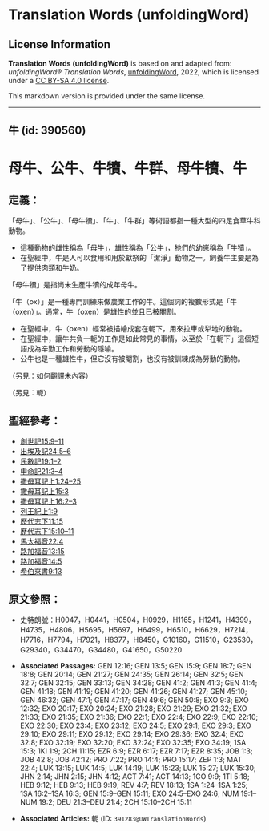 # Translation Words (unfoldingWord)

## License Information

**Translation Words (unfoldingWord)** is based on and adapted from: _unfoldingWord® Translation Words_, [unfoldingWord](https://unfoldingword.org/utw), 2022, which is licensed under a [CC BY-SA 4.0 license](https://creativecommons.org/licenses/by-sa/4.0/legalcode.en).

This markdown version is provided under the same license.



--------------------------------

## 牛 (id: 390560)

母牛、公牛、牛犢、牛群、母牛犢、牛
=================

定義：
---

「母牛」、「公牛」、「母牛犢」、「牛」、「牛群」等術語都指一種大型的四足食草牛科動物。

* 這種動物的雌性稱為「母牛」，雄性稱為「公牛」，牠們的幼崽稱為「牛犢」。
* 在聖經中，牛是人可以食用和用於獻祭的「潔淨」動物之一。飼養牛主要是為了提供肉類和牛奶。

「母牛犢」是指尚未生產牛犢的成年母牛。

「牛（ox）」是一種專門訓練來做農業工作的牛。這個詞的複數形式是「牛（oxen）」。通常，牛（oxen）是雄性的並且已被閹割。

* 在聖經中，牛（oxen）經常被描繪成套在軛下，用來拉車或犁地的動物。
* 在聖經中，讓牛共負一軛的工作是如此常見的事情，以至於「在軛下」這個短語成為辛勤工作和勞動的隱喻。
* 公牛也是一種雄性牛，但它沒有被閹割，也沒有被訓練成為勞動的動物。

（另見：如何翻譯未內容）

（另見：軛）

聖經參考：
-----

* [創世記15:9–11](https://ref.ly/Gen15:9-Gen15:11)
* [出埃及記24:5–6](https://ref.ly/Exod24:5-Exod24:6)
* [民數記19:1–2](https://ref.ly/Num19:1-Num19:2)
* [申命記21:3–4](https://ref.ly/Deut21:3-Deut21:4)
* [撒母耳記上1:24–25](https://ref.ly/1Sam1:24-1Sam1:25)
* [撒母耳記上15:3](https://ref.ly/1Sam15:3)
* [撒母耳記上16:2–3](https://ref.ly/1Sam16:2-1Sam16:3)
* [列王紀上1:9](https://ref.ly/1Kgs1:9)
* [歷代志下11:15](https://ref.ly/2Chr11:15)
* [歷代志下15:10–11](https://ref.ly/2Chr15:10-2Chr15:11)
* [馬太福音22:4](https://ref.ly/Matt22:4)
* [路加福音13:15](https://ref.ly/Luke13:15)
* [路加福音14:5](https://ref.ly/Luke14:5)
* [希伯來書9:13](https://ref.ly/Heb9:13)

原文參照：
-----

* 史特朗號：H0047，H0441，H0504，H0929，H1165，H1241，H4399，H4735，H4806，H5695，H5697，H6499，H6510，H6629，H7214，H7716，H7794，H7921，H8377，H8450，G10160，G11510，G23530，G29340，G34470，G34480，G41650，G50220

* **Associated Passages:** GEN 12:16; GEN 13:5; GEN 15:9; GEN 18:7; GEN 18:8; GEN 20:14; GEN 21:27; GEN 24:35; GEN 26:14; GEN 32:5; GEN 32:7; GEN 32:15; GEN 33:13; GEN 34:28; GEN 41:2; GEN 41:3; GEN 41:4; GEN 41:18; GEN 41:19; GEN 41:20; GEN 41:26; GEN 41:27; GEN 45:10; GEN 46:32; GEN 47:1; GEN 47:17; GEN 49:6; GEN 50:8; EXO 9:3; EXO 12:32; EXO 20:17; EXO 20:24; EXO 21:28; EXO 21:29; EXO 21:32; EXO 21:33; EXO 21:35; EXO 21:36; EXO 22:1; EXO 22:4; EXO 22:9; EXO 22:10; EXO 22:30; EXO 23:4; EXO 23:12; EXO 24:5; EXO 29:1; EXO 29:3; EXO 29:10; EXO 29:11; EXO 29:12; EXO 29:14; EXO 29:36; EXO 32:4; EXO 32:8; EXO 32:19; EXO 32:20; EXO 32:24; EXO 32:35; EXO 34:19; 1SA 15:3; 1KI 1:9; 2CH 11:15; EZR 6:9; EZR 6:17; EZR 7:17; EZR 8:35; JOB 1:3; JOB 42:8; JOB 42:12; PRO 7:22; PRO 14:4; PRO 15:17; ZEP 1:3; MAT 22:4; LUK 13:15; LUK 14:5; LUK 14:19; LUK 15:23; LUK 15:27; LUK 15:30; JHN 2:14; JHN 2:15; JHN 4:12; ACT 7:41; ACT 14:13; 1CO 9:9; 1TI 5:18; HEB 9:12; HEB 9:13; HEB 9:19; REV 4:7; REV 18:13; 1SA 1:24–1SA 1:25; 1SA 16:2–1SA 16:3; GEN 15:9–GEN 15:11; EXO 24:5–EXO 24:6; NUM 19:1–NUM 19:2; DEU 21:3–DEU 21:4; 2CH 15:10–2CH 15:11
* **Associated Articles:** 軛 (ID: `391283@UWTranslationWords`)

